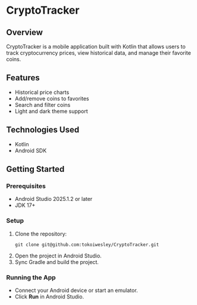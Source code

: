 # CryptoTracker

## Overview

CryptoTracker is a mobile application built with Kotlin that allows users to track cryptocurrency prices, view historical data, and manage their favorite coins.

## Features

[//]: # "- Real-time price updates for major cryptocurrencies"

- Historical price charts
- Add/remove coins to favorites
- Search and filter coins
- Light and dark theme support

## Technologies Used

- Kotlin
- Android SDK

[//]: # "- Retrofit for networking"
[//]: # "- Room for local database"
[//]: # "- MVVM architecture"

## Getting Started

### Prerequisites

- Android Studio 2025.1.2 or later
- JDK 17+

### Setup

1. Clone the repository:
   ```
   git clone git@github.com:tokoiwesley/CryptoTracker.git
   ```
2. Open the project in Android Studio.
3. Sync Gradle and build the project.

### Running the App

- Connect your Android device or start an emulator.
- Click **Run** in Android Studio.

[//]: # "## Usage"
[//]: # "- Launch the app and browse the list of cryptocurrencies."
[//]: # "- Tap a coin to view details and historical charts."
[//]: # "- Use the search bar to find specific coins."
[//]: # "- Add coins to your favorites for quick access."
[//]: #
[//]: # "## Contributing"
[//]: # "Contributions are welcome! Please open issues or submit pull requests."
[//]: #
[//]: # "## License"
[//]: # "This project is licensed under the MIT License."
[//]: #
[//]: # "## Contact"
[//]: # "For questions or support, contact [your.email@example.com](mailto:your.email@example.com)."

